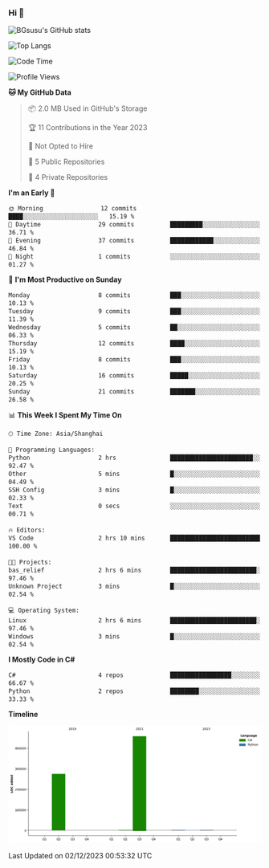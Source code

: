 ### Hi 👋


![BGsusu's GitHub stats](https://github-readme-stats.vercel.app/api?username=BGsusu&count_private=true&show_icons=true&show_icons=true&theme=onedark)

![Top Langs](https://github-readme-stats.vercel.app/api/top-langs/?username=BGsusu)


<!--START_SECTION:waka-->
![Code Time](http://img.shields.io/badge/Code%20Time-2%20hrs%2034%20mins-blue)

![Profile Views](http://img.shields.io/badge/Profile%20Views-113-blue)

**🐱 My GitHub Data** 

> 📦 2.0 MB Used in GitHub's Storage 
 > 
> 🏆 11 Contributions in the Year 2023
 > 
> 🚫 Not Opted to Hire
 > 
> 📜 5 Public Repositories 
 > 
> 🔑 4 Private Repositories 
 > 
**I'm an Early 🐤** 

```text
🌞 Morning                12 commits          ████░░░░░░░░░░░░░░░░░░░░░   15.19 % 
🌆 Daytime                29 commits          █████████░░░░░░░░░░░░░░░░   36.71 % 
🌃 Evening                37 commits          ████████████░░░░░░░░░░░░░   46.84 % 
🌙 Night                  1 commits           ░░░░░░░░░░░░░░░░░░░░░░░░░   01.27 % 
```
📅 **I'm Most Productive on Sunday** 

```text
Monday                   8 commits           ███░░░░░░░░░░░░░░░░░░░░░░   10.13 % 
Tuesday                  9 commits           ███░░░░░░░░░░░░░░░░░░░░░░   11.39 % 
Wednesday                5 commits           ██░░░░░░░░░░░░░░░░░░░░░░░   06.33 % 
Thursday                 12 commits          ████░░░░░░░░░░░░░░░░░░░░░   15.19 % 
Friday                   8 commits           ███░░░░░░░░░░░░░░░░░░░░░░   10.13 % 
Saturday                 16 commits          █████░░░░░░░░░░░░░░░░░░░░   20.25 % 
Sunday                   21 commits          ███████░░░░░░░░░░░░░░░░░░   26.58 % 
```


📊 **This Week I Spent My Time On** 

```text
🕑︎ Time Zone: Asia/Shanghai

💬 Programming Languages: 
Python                   2 hrs               ███████████████████████░░   92.47 % 
Other                    5 mins              █░░░░░░░░░░░░░░░░░░░░░░░░   04.49 % 
SSH Config               3 mins              █░░░░░░░░░░░░░░░░░░░░░░░░   02.33 % 
Text                     0 secs              ░░░░░░░░░░░░░░░░░░░░░░░░░   00.71 % 

🔥 Editors: 
VS Code                  2 hrs 10 mins       █████████████████████████   100.00 % 

🐱‍💻 Projects: 
bas_relief               2 hrs 6 mins        ████████████████████████░   97.46 % 
Unknown Project          3 mins              █░░░░░░░░░░░░░░░░░░░░░░░░   02.54 % 

💻 Operating System: 
Linux                    2 hrs 6 mins        ████████████████████████░   97.46 % 
Windows                  3 mins              █░░░░░░░░░░░░░░░░░░░░░░░░   02.54 % 
```

**I Mostly Code in C#** 

```text
C#                       4 repos             █████████████████░░░░░░░░   66.67 % 
Python                   2 repos             ████████░░░░░░░░░░░░░░░░░   33.33 % 
```



**Timeline**

![Lines of Code chart](https://raw.githubusercontent.com/BGsusu/BGsusu/main/assets/bar_graph.png)


 Last Updated on 02/12/2023 00:53:32 UTC
<!--END_SECTION:waka-->

<!--
**BGsusu/BGsusu** is a ✨ _special_ ✨ repository because its `README.md` (this file) appears on your GitHub profile.

Here are some ideas to get you started:

- 🔭 I’m currently working on ...
- 🌱 I’m currently learning ...
- 👯 I’m looking to collaborate on ...
- 🤔 I’m looking for help with ...
- 💬 Ask me about ...
- 📫 How to reach me: ...
- 😄 Pronouns: ...
- ⚡ Fun fact: ...
-->
